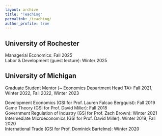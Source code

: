 ```yaml
---
layout: archive
title: "Teaching"
permalink: /teaching/
author_profile: true
---
```

## University of Rochester

Managerial Economics: Fall 2025 <br>
Labor & Development (guest lecture): Winter 2025

## University of Michigan

Graduate Student Mentor (~ Economics Department Head TA): Fall 2021, Winter 2022, Fall 2022, Winter 2023

Development Economics (GSI for Prof. Lauren Falcao Bergquist): Fall 2019  <br>
Game Theory (GSI for Prof. David Miller): Fall 2018  <br>
Government Regulation of Industry (GSI for Prof. Zach Brown): Winter 2021  <br>
Intermediate Microeconomics (GSI for Prof. David Miller): Winter 2019, Fall 2020  <br>
International Trade (GSI for Prof. Dominick Bartelme): Winter 2020
